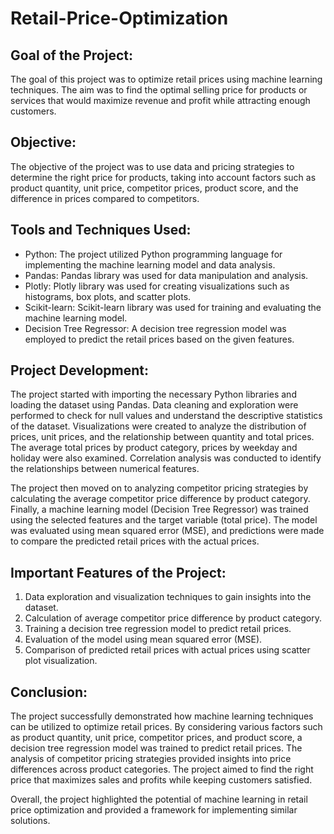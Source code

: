 # Retail-Price-Optimization

## Goal of the Project:
The goal of this project was to optimize retail prices using machine learning techniques. The aim was to find the optimal selling price for products or services that would maximize revenue and profit while attracting enough customers.

## Objective:
The objective of the project was to use data and pricing strategies to determine the right price for products, taking into account factors such as product quantity, unit price, competitor prices, product score, and the difference in prices compared to competitors.

## Tools and Techniques Used:
- Python: The project utilized Python programming language for implementing the machine learning model and data analysis.
- Pandas: Pandas library was used for data manipulation and analysis.
- Plotly: Plotly library was used for creating visualizations such as histograms, box plots, and scatter plots.
- Scikit-learn: Scikit-learn library was used for training and evaluating the machine learning model.
- Decision Tree Regressor: A decision tree regression model was employed to predict the retail prices based on the given features.

## Project Development:
The project started with importing the necessary Python libraries and loading the dataset using Pandas. Data cleaning and exploration were performed to check for null values and understand the descriptive statistics of the dataset. Visualizations were created to analyze the distribution of prices, unit prices, and the relationship between quantity and total prices. The average total prices by product category, prices by weekday and holiday were also examined. Correlation analysis was conducted to identify the relationships between numerical features.

The project then moved on to analyzing competitor pricing strategies by calculating the average competitor price difference by product category. Finally, a machine learning model (Decision Tree Regressor) was trained using the selected features and the target variable (total price). The model was evaluated using mean squared error (MSE), and predictions were made to compare the predicted retail prices with the actual prices.

## Important Features of the Project:
1. Data exploration and visualization techniques to gain insights into the dataset.
2. Calculation of average competitor price difference by product category.
3. Training a decision tree regression model to predict retail prices.
4. Evaluation of the model using mean squared error (MSE).
5. Comparison of predicted retail prices with actual prices using scatter plot visualization.

## Conclusion:
The project successfully demonstrated how machine learning techniques can be utilized to optimize retail prices. By considering various factors such as product quantity, unit price, competitor prices, and product score, a decision tree regression model was trained to predict retail prices. The analysis of competitor pricing strategies provided insights into price differences across product categories. The project aimed to find the right price that maximizes sales and profits while keeping customers satisfied.

Overall, the project highlighted the potential of machine learning in retail price optimization and provided a framework for implementing similar solutions.
